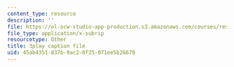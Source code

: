```yaml
---
content_type: resource
description: ''
file: https://ol-ocw-studio-app-production.s3.amazonaws.com/courses/res-10-001-making-science-and-engineering-pictures-a-practical-guide-to-presenting-your-work-spring-2016/45ab4351837b9ac20f25071ee5b26679_W18hxFk9lAQ.srt
file_type: application/x-subrip
resourcetype: Other
title: 3play caption file
uid: 45ab4351-837b-9ac2-0f25-071ee5b26679
---
```

